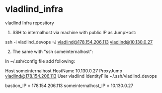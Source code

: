 # vladlind_infra
vladlind Infra repository

1) SSH to internalhost via machine with public IP as JumpHost:

  ssh -i vladlind_devops -J  vladlind@178.154.206.113 vladlind@10.130.0.27

2) The same with "ssh someinternalhost":

In ~/.ssh/config file add following:

  Host someinternalhost
        HostName 10.130.0.27
        ProxyJump vladlind@178.154.206.113
        User vladlind
        IdentityFIle ~/.ssh/vladlind_devops

bastion_IP = 178.154.206.113
someinternalhost_IP = 10.130.0.27
